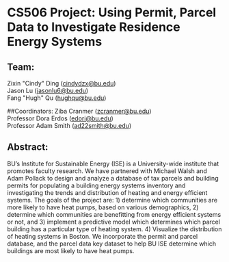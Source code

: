 # CS506 Project: Using Permit, Parcel Data to Investigate Residence Energy Systems

## Team: 
Zixin "Cindy" Ding (cindydzx@bu.edu)<br/>
Jason Lu (jasonlu6@bu.edu)<br/>
Fang "Hugh" Qu (hughqu@bu.edu)

##Coordinators:
Ziba Cranmer (zcranmer@bu.edu)<br/>
Professor Dora Erdos (edori@bu.edu)<br/> 
Professor Adam Smith (ad22smith@bu.edu)

## Abstract:
BU’s Institute for Sustainable Energy (ISE) is a University-wide institute that promotes faculty research. We have partnered with Michael Walsh and Adam Pollack to design and analyze a database of tax parcels and building permits for populating a building energy systems inventory and investigating the trends and distribution of heating and energy efficient systems. The goals of the project are: 1) determine which communities are more likely to have heat pumps, based on various demographics, 2) determine which communities are benefitting from energy efficient systems or not, and 3) implement a predictive model which determines which parcel building has a particular type of heating system. 4) Visualize the distribution of heating systems in Boston. We incorporate the permit and parcel database, and the parcel data key dataset to help BU ISE determine which buildings are most likely to have heat pumps.